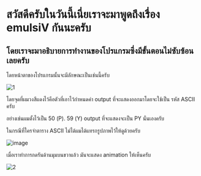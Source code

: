 # สวัสดีครับในวันนี้เนี่ยเราจะมาพูดถึงเรื่อง emulsiV กันนะครับ
## โดยเราจะมาอธิบายการทำงานของโปรแกรมซึ่งมีขั้นตอนไม่ซับซ้อนเลยครับ
โดยหน้าตาของโปรแกรมนั้นจะมีลักษณะเป็นเช่นนี้ครับ

![1](https://user-images.githubusercontent.com/88340264/160442122-2272c826-f35a-438f-a661-6f22f3b9666b.jpg)

โดยจุดที่ผมวงสีแดงไว้คือตัวที่เอาไว้กำหนดค่า output ที่จะแสดงออกมาโดยจะใช้เป็น รหัส ASCII ครับ

อย่างเช่นผมตั้งไว้เป็น 50 (P). 59 (Y) output ที่จะแสดงจะเป็น PY นั่นเองครับ

ในกรณีที่ใครจำตาราง ASCII ไม่ได้ผมได้แทรกรูปภาพไว้ให้ดูด้วยครับ

![image](https://user-images.githubusercontent.com/88340264/160442685-9228d218-96b1-4e5b-a87a-4b988eed8a52.png)

เมื่อเราทำการกดรันด้านมุมบนขวาแล้ว มันจะแสดง animation ให้เห็นครับ


![2](https://user-images.githubusercontent.com/88340264/160443199-0656d1c9-2bca-4932-bed4-4e82cc2d3837.jpg)
